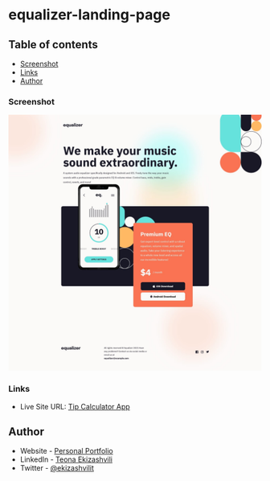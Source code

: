 # equalizer-landing-page

## Table of contents

  - [Screenshot](#screenshot)
  - [Links](#links)
- [Author](#author)


### Screenshot

![](./screenshot.jpg)

### Links

- Live Site URL: [Tip Calculator App](https://ekizashvilit.github.io/equalizer-landing-page/)


## Author

- Website - [Personal Portfolio](https://ekizashvilit.github.io/personal-portfolio/)
- LinkedIn - [Teona Ekizashvili](https://www.linkedin.com/in/teona-ekizashvili-ba5725239/)
- Twitter - [@ekizashvilit](https://twitter.com/ekizashvilit)
